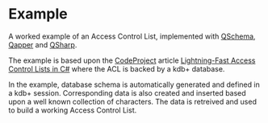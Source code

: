 # Example

A worked example of an Access Control List, implemented with [QSchema](https://github.com/dotnetq/QSchema), 
[Qapper](https://github.com/dotnetq/Qapper) and [QSharp](https://github.com/dotnetq/qsharp.netstandard).

The example is based upon the [CodeProject](https://www.codeproject.com) article [Lightning-Fast Access Control Lists in C#](https://www.codeproject.com/Articles/1056853/Lightning-Fast-Access-Control-Lists-in-Csharp) 
where the ACL is backed by a kdb+ database. 

In the example, database schema is automatically generated and defined in a kdb+ session. 
Corresponding data is also created and inserted based upon a well known collection of characters. 
The data is retreived and used to build a working Access Control List. 

